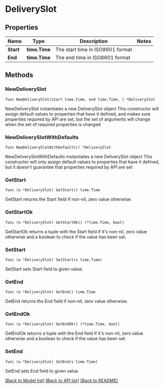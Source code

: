 # DeliverySlot

## Properties

Name | Type | Description | Notes
------------ | ------------- | ------------- | -------------
**Start** | **time.Time** | The start time in ISO8601 format | 
**End** | **time.Time** | The end time in ISO8601 format | 

## Methods

### NewDeliverySlot

`func NewDeliverySlot(start time.Time, end time.Time, ) *DeliverySlot`

NewDeliverySlot instantiates a new DeliverySlot object
This constructor will assign default values to properties that have it defined,
and makes sure properties required by API are set, but the set of arguments
will change when the set of required properties is changed

### NewDeliverySlotWithDefaults

`func NewDeliverySlotWithDefaults() *DeliverySlot`

NewDeliverySlotWithDefaults instantiates a new DeliverySlot object
This constructor will only assign default values to properties that have it defined,
but it doesn't guarantee that properties required by API are set

### GetStart

`func (o *DeliverySlot) GetStart() time.Time`

GetStart returns the Start field if non-nil, zero value otherwise.

### GetStartOk

`func (o *DeliverySlot) GetStartOk() (*time.Time, bool)`

GetStartOk returns a tuple with the Start field if it's non-nil, zero value otherwise
and a boolean to check if the value has been set.

### SetStart

`func (o *DeliverySlot) SetStart(v time.Time)`

SetStart sets Start field to given value.


### GetEnd

`func (o *DeliverySlot) GetEnd() time.Time`

GetEnd returns the End field if non-nil, zero value otherwise.

### GetEndOk

`func (o *DeliverySlot) GetEndOk() (*time.Time, bool)`

GetEndOk returns a tuple with the End field if it's non-nil, zero value otherwise
and a boolean to check if the value has been set.

### SetEnd

`func (o *DeliverySlot) SetEnd(v time.Time)`

SetEnd sets End field to given value.



[[Back to Model list]](../README.md#documentation-for-models) [[Back to API list]](../README.md#documentation-for-api-endpoints) [[Back to README]](../README.md)



